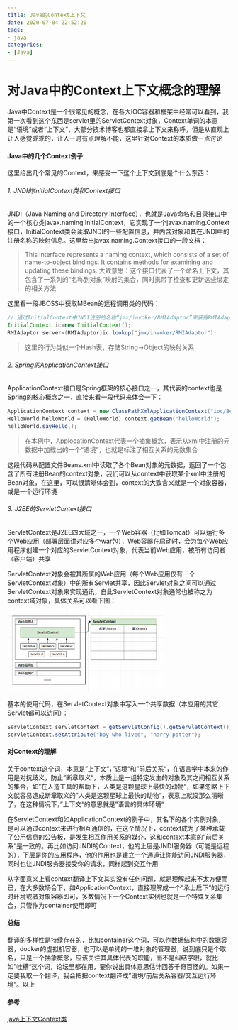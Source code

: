 ```yaml
---
title: Java的Context上下文
date: 2020-07-04 22:52:20
tags:
- java
categories:
- [Java]
---
```


# 对Java中的Context上下文概念的理解
<!-- more -->
Java中Context是一个很常见的概念，在各大IOC容器和框架中经常可以看到，我第一次看到这个东西是servlet里的ServletContext对象，Context单词的本意是“语境”或者“上下文”，大部分技术博客也都直接拿上下文来称呼，但是从直观上让人感觉乖乖的，让人一时有点理解不能，这里针对Context的本质做一点讨论

#### Java中的几个Context例子

这里给出几个常见的Context，来感受一下这个上下文到底是个什么东西：

###### 1. JNDI的InitialContext类和Context接口

JNDI（Java Naming and Directory Interface），也就是Java命名和目录接口中的一个核心类javax.naming.InitialContext，它实现了一个javax.naming.Context接口，InitialContext类会读取JNDI的一些配置信息，并内含对象和其在JNDI中的注册名称的映射信息。这里给出javax.naming.Context接口的一段文档：

> This interface represents a naming context, which consists of a set of name-to-object bindings. It contains methods for examining and updating these bindings.
> 大致意思：这个接口代表了一个命名上下文，其包含了一系列的“名称到对象”映射的集合，同时携带了检查和更新这些绑定的相关方法

这里看一段JBOSS中获取MBean的远程调用类的代码：

```java
// 通过InitialContext中JNDI注册的名称“jmx/invoker/RMIAdaptor”来获得RMIAdaptor对象
InitialContext ic=new InitialContext();
RMIAdaptor server=(RMIAdaptor)ic.lookup("jmx/invoker/RMIAdaptor");
```
> 这里的行为类似一个Hash表，存储String->Object的映射关系

###### 2. Spring的ApplicationContext接口

ApplicationContext接口是Spring框架的核心接口之一，其代表的context也是Spring的核心概念之一，直接来看一段代码来体会一下：

```java
ApplicationContext context = new ClassPathXmlApplicationContext("ioc/Beans.xml");
HelloWorld helloWorld = (HelloWorld) context.getBean("helloWorld");
helloWorld.sayHello();
```
> 在本例中，ApplocationContext代表一个抽象概念，表示从xml中注册的元数据中加载出的一个“语境”，也就是标注了相互关系的元数集合

这段代码从配置文件Beans.xml中读取了各个Bean对象的元数据，返回了一个包含了所有注册Bean的context对象，我们可以从context中获取某个xml中注册的Bean对象，在这里，可以很清晰体会到，context的大致含义就是一个对象容器，或是一个运行环境

###### 3. J2EE的ServletContext接口

ServletContext是J2EE四大域之一，一个Web容器（比如Tomcat）可以运行多个Web应用（部署层面讲对应多个war包），Web容器在启动时，会为每个Web应用程序创建一个对应的ServletContext对象，代表当前Web应用，被所有访问者（客户端）共享

ServletContext对象会被其所属的Web应用（每个Web应用仅有一个ServletContext对象）中的所有Servlet共享，因此Servlet对象之间可以通过ServletContext对象来实现通讯，自此ServletContext对象通常也被称之为context域对象，具体关系可以看下图：

<img src="/images/java/context/servlet-context.png" title="servlet-context" alt="servlet-context" style="max-width:70%;margin:auto;" />

基本的使用代码，在ServletContext对象中写入一个共享数据（本应用的其它Servlet都可以访问）：
```java
ServletContext servletContext = getServletConfig().getServletContext();
servletContext.setAttribute("boy who lived", "harry potter");
```

#### 对Context的理解

关于context这个词，本意是”上下文“，”语境“和”前后关系“，在语言学中本来的作用是对抗歧义，防止”断章取义“，本质上是一组特定发生的对象及其之间相互关系的集合，如”在人造工具的帮助下，人类是这颗星球上最快的动物“，如果忽略上下文就容易造成断章取义的”人类是这颗星球上最快的动物“，表意上就没那么清晰了，在这种情况下，”上下文“的意思就是”语言的具体环境“

在ServletContext和如ApplicationContext的例子中，其名下的各个实例对象，是可以通过context来进行相互通信的，在这个情况下，context成为了某种承载了公用信息的公告板，是发生相互作用关系的媒介，这和context本意的”前后关系“是一致的。再比如访问JNDI的Context，他的上层是JNDI服务器（可能是远程的），下层是你的应用程序，他的作用也是建立一个通道让你能访问JNDI服务器，同时也让JNDI服务器接受你的请求，同样起到交互作用

从字面意义上看context翻译上下文其实没有任何问题，就是理解起来不太方便而已，在大多数场合下，如ApplicationContext，直接理解成一个”承上启下“的运行时环境或者对象容器即可，多数情况下一个Context实例也就是一个特殊关系集合，只管作为container使用即可

#### 总结

翻译的多样性是持续存在的，比如container这个词，可以作数据结构中的数据容器，docker的虚拟机容器，也可以是单纯的一堆对象的管理器，说到底只是个取名，只是一个抽象概念，应该关注其具体代表的职能，而不是纠结字眼，就比如”吐槽“这个词，论坛里都在用，要你说出具体意思估计回答千奇百怪的。如果一定要我取一个翻译，我会把把context翻译成”语境/前后关系容器/交互运行环境“。以上

#### 参考

[java上下文Context类](https://www.cnblogs.com/baoendemao/p/3804756.html)



